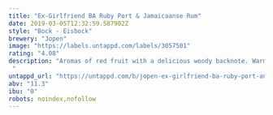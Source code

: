 ```yaml
---
title: "Ex-Girlfriend BA Ruby Port & Jamaicaanse Rum"
date: 2019-03-05T12:32:59.587902Z
style: "Bock - Eisbock"
brewery: "Jopen"
image: "https://labels.untappd.com/labels/3057501"
rating: "4.08"
description: "Aromas of red fruit with a delicious woody backnote. Warm chocolate and red fruit flavors with nut and spicy rum tones and a slightly wry wine-like finish. "
untappd_url: "https://untappd.com/b/jopen-ex-girlfriend-ba-ruby-port-and-jamaicaanse-rum/3057501"
abv: "11.3"
ibu: "0"
robots: noindex,nofollow
---
```

